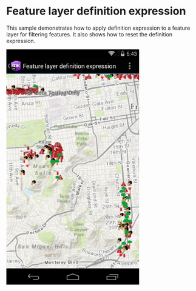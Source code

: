 # Feature layer definition expression

This sample demonstrates how to apply definition expression to a feature layer for filtering features. It also shows how to reset the definition expression.

<img src="FeatureLayerDefinitionExpression.jpg" width="350"/>



